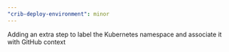 ```yaml
---
"crib-deploy-environment": minor
---
```


Adding an extra step to label the Kubernetes namespace and associate it with
GitHub context
